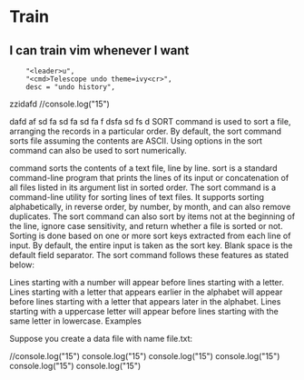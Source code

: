 # Train
## I can train vim whenever I want
        "<leader>u",
        "<cmd>Telescope undo theme=ivy<cr>",
        desc = "undo history",
zzidafd
//console.log("15")

dafd
af
sd
fa
sd
fa
sd
fa
f
dsfa
sd
fs
d
SORT command is used to sort a file, arranging the records in a particular order. By default, the sort command sorts file assuming the contents are ASCII. Using options in the sort command can also be used to sort numerically. 

command sorts the contents of a text file, line by line.
sort is a standard command-line program that prints the lines of its input or concatenation of all files listed in its argument list in sorted order.
The sort command is a command-line utility for sorting lines of text files. It supports sorting alphabetically, in reverse order, by number, by month, and can also remove duplicates.
The sort command can also sort by items not at the beginning of the line, ignore case sensitivity, and return whether a file is sorted or not. Sorting is done based on one or more sort keys extracted from each line of input.
By default, the entire input is taken as the sort key. Blank space is the default field separator.
The sort command follows these features as stated below:  

Lines starting with a number will appear before lines starting with a letter.
Lines starting with a letter that appears earlier in the alphabet will appear before lines starting with a letter that appears later in the alphabet.
Lines starting with a uppercase letter will appear before lines starting with the same letter in lowercase.
Examples

Suppose you create a data file with name file.txt: 


//console.log("15")
console.log("15")
console.log("15")
console.log("15")
console.log("15")
console.log("15")
